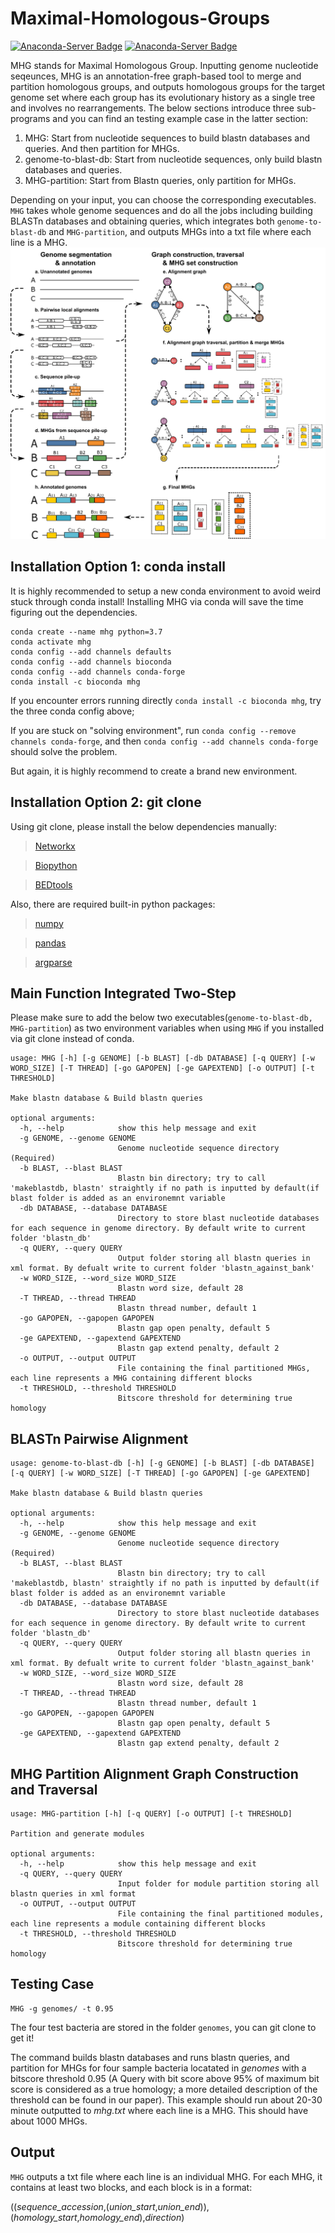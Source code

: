 # Maximal-Homologous-Groups

[![Anaconda-Server Badge](https://anaconda.org/bioconda/mhg/badges/installer/conda.svg)](https://anaconda.org/bioconda/mhg)  [![Anaconda-Server Badge](https://anaconda.org/bioconda/mhg/badges/downloads.svg)](https://anaconda.org/bioconda/mhg)

MHG stands for Maximal Homologous Group. Inputting genome nucleotide seqeunces, MHG is an annotation-free graph-based tool to merge and partition homologous groups, and outputs homologous groups for the target genome set where each group has its evolutionary history as a single tree and involves no rearrangements. The below sections introduce three sub-programs and you can find an testing example case in the latter section:
1. MHG: Start from nucleotide sequences to build blastn databases and queries. And then partition for MHGs.
2. genome-to-blast-db: Start from nucleotide sequences, only build blastn databases and queries.
3. MHG-partition: Start from Blastn queries, only partition for MHGs.

Depending on your input, you can choose the corresponding executables. ```MHG``` takes whole genome sequences and do all the jobs including building BLASTn databases and obtaining queries, which integrates both ```genome-to-blast-db``` and ```MHG-partition```, and outputs MHGs into a txt file where each line is a MHG. 
![Algorithm Overview](https://github.com/NakhlehLab/Maximal-Homologous-Groups/blob/main/algorithm.png)

## Installation Option 1: conda install
It is highly recommended to setup a new conda environment to avoid weird stuck through conda install! Installing MHG via conda will save the time figuring out the dependencies.
```
conda create --name mhg python=3.7 
conda activate mhg
conda config --add channels defaults
conda config --add channels bioconda
conda config --add channels conda-forge
conda install -c bioconda mhg
```

If you encounter errors running directly ```conda install -c bioconda mhg```, try the three conda config above;

If you are stuck on "solving environment", run ```conda config --remove channels conda-forge```, and then ```conda config --add channels conda-forge``` should solve the problem.

But again, it is highly recommend to create a brand new environment. 

## Installation Option 2: git clone 
Using git clone, please install the below dependencies manually:

> [Networkx](https://networkx.org/)

> [Biopython](https://biopython.org/)

> [BEDtools](https://bedtools.readthedocs.io/en/latest/)

Also, there are required built-in python packages:

> [numpy](https://pypi.org/project/numpy/)

> [pandas](https://pypi.org/project/pandas/)

> [argparse](https://pypi.org/project/argparse/)



## **Main Function** Integrated Two-Step
Please make sure to add the below two executables(```genome-to-blast-db, MHG-partition```) as two environment variables when using ```MHG``` if you installed via git clone instead of conda. 

```
usage: MHG [-h] [-g GENOME] [-b BLAST] [-db DATABASE] [-q QUERY] [-w WORD_SIZE] [-T THREAD] [-go GAPOPEN] [-ge GAPEXTEND] [-o OUTPUT] [-t THRESHOLD]

Make blastn database & Build blastn queries

optional arguments:
  -h, --help            show this help message and exit
  -g GENOME, --genome GENOME
                        Genome nucleotide sequence directory (Required)
  -b BLAST, --blast BLAST
                        Blastn bin directory; try to call 'makeblastdb, blastn' straightly if no path is inputted by default(if blast folder is added as an environemnt variable
  -db DATABASE, --database DATABASE
                        Directory to store blast nucleotide databases for each sequence in genome directory. By default write to current folder 'blastn_db'
  -q QUERY, --query QUERY
                        Output folder storing all blastn queries in xml format. By defualt write to current folder 'blastn_against_bank'
  -w WORD_SIZE, --word_size WORD_SIZE
                        Blastn word size, default 28
  -T THREAD, --thread THREAD
                        Blastn thread number, default 1
  -go GAPOPEN, --gapopen GAPOPEN
                        Blastn gap open penalty, default 5
  -ge GAPEXTEND, --gapextend GAPEXTEND
                        Blastn gap extend penalty, default 2
  -o OUTPUT, --output OUTPUT
                        File containing the final partitioned MHGs, each line represents a MHG containing different blocks
  -t THRESHOLD, --threshold THRESHOLD
                        Bitscore threshold for determining true homology
```


## **BLASTn** Pairwise Alignment
```
usage: genome-to-blast-db [-h] [-g GENOME] [-b BLAST] [-db DATABASE] [-q QUERY] [-w WORD_SIZE] [-T THREAD] [-go GAPOPEN] [-ge GAPEXTEND]

Make blastn database & Build blastn queries

optional arguments:
  -h, --help            show this help message and exit
  -g GENOME, --genome GENOME
                        Genome nucleotide sequence directory (Required)
  -b BLAST, --blast BLAST
                        Blastn bin directory; try to call 'makeblastdb, blastn' straightly if no path is inputted by default(if blast folder is added as an environemnt variable
  -db DATABASE, --database DATABASE
                        Directory to store blast nucleotide databases for each sequence in genome directory. By default write to current folder 'blastn_db'
  -q QUERY, --query QUERY
                        Output folder storing all blastn queries in xml format. By defualt write to current folder 'blastn_against_bank'
  -w WORD_SIZE, --word_size WORD_SIZE
                        Blastn word size, default 28
  -T THREAD, --thread THREAD
                        Blastn thread number, default 1
  -go GAPOPEN, --gapopen GAPOPEN
                        Blastn gap open penalty, default 5
  -ge GAPEXTEND, --gapextend GAPEXTEND
                        Blastn gap extend penalty, default 2
```

## **MHG Partition** Alignment Graph Construction and Traversal
```
usage: MHG-partition [-h] [-q QUERY] [-o OUTPUT] [-t THRESHOLD]

Partition and generate modules

optional arguments:
  -h, --help            show this help message and exit
  -q QUERY, --query QUERY
                        Input folder for module partition storing all blastn queries in xml format
  -o OUTPUT, --output OUTPUT
                        File containing the final partitioned modules, each line represents a module containing different blocks
  -t THRESHOLD, --threshold THRESHOLD
                        Bitscore threshold for determining true homology
```


## Testing Case
```
MHG -g genomes/ -t 0.95
```
The four test bacteria are stored in the folder ```genomes```, you can git clone to get it!

The command builds blastn databases and runs blastn queries, and partition for MHGs for four sample bacteria locatated in *genomes* with a bitscore threshold 0.95 (A Query with bit score above 95% of maximum bit score is considered as a true homology; a more detailed description of the threshold can be found in our paper). This example should run about 20-30 minute outputted to *mhg.txt* where each line is a MHG. This should have about 1000 MHGs. 


## Output
```MHG``` outputs a txt file where each line is an individual MHG. For each MHG, it contains at least two blocks, and each block is in a format:

((*sequence_accession*,(*union_start*,*union_end*)),(*homology_start*,*homology_end*),*direction*)

